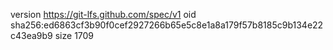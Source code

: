version https://git-lfs.github.com/spec/v1
oid sha256:ed6863cf3b90f0cef2927266b65e5c8e1a8a179f57b8185c9b134e22c43ea9b9
size 1709
